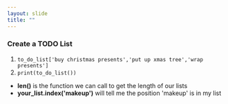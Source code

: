 ```yaml
---
layout: slide
title: ""
---
```

### Create a TODO List

1. `to_do_list['buy christmas presents','put up xmas tree','wrap presents']`
2. `print(to_do_list())`

- **len()** is the function we can call to get the length of our lists  
- **your_list.index('makeup')** will tell me the position 'makeup' is in my list 
